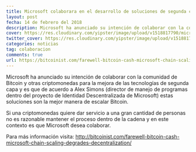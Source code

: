 ```yaml
---
title: Microsoft colaborara en el desarrollo de soluciones de segunda capa para Bitcoin
layout: post
fecha: 14 de febrero del 2018
description: Microsoft ha anunciado su intención de colaborar con la comunidad de Bitcoin y otras criptomonedas para la mejora de las tecnologías de segunda capa y es que de acuerdo a Alex Simons (director de manejo de programas dentro del proyecto de Identidad Descentralizada de Microsoft) estas soluciones son la mejor manera de escalar Bitcoin.
cover: https://res.cloudinary.com/yipster/image/upload/v1518817790/microsoft-loves-opensource_n82ez6.jpg
twitter_cover: https://res.cloudinary.com/yipster/image/upload/v1518817790/microsoft-loves-opensource_n82ez6.jpg
categories: noticias 
tag: colaboracion
comments: true
url: https://bitcoinist.com/farewell-bitcoin-cash-microsoft-chain-scaling-degrades-decentralization/
---
```


Microsoft ha anunciado su intención de colaborar con la comunidad de Bitcoin y otras criptomonedas para la mejora de las tecnologías de segunda capa y es que de acuerdo a Alex Simons (director de manejo de programas dentro del proyecto de Identidad Descentralizada de Microsoft) estas soluciones son la mejor manera de escalar Bitcoin.

Si una criptomonedas quiere dar servicio a una gran cantidad de personas no es razonable mantener el proceso dentro de la cadena y en este contexto es que Microsoft desea colaborar.

Para más información visita: <a href="http://bitcoinist.com/farewell-bitcoin-cash-microsoft-chain-scaling-degrades-decentralization/">http://bitcoinist.com/farewell-bitcoin-cash-microsoft-chain-scaling-degrades-decentralization/</a>